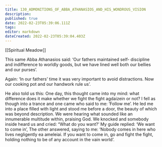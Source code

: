 ```yaml
---
title: 130_ADMONITIONS_OF_ABBA_ATHANASIOS_AND_HIS_WONDROUS_VISION
description: 
published: true
date: 2022-02-23T05:39:06.111Z
tags: 
editor: markdown
dateCreated: 2022-02-23T05:39:04.403Z
---
```


[[Spiritual Meadow]]
 
This same Abba Athanasios said: ‘Our fathers maintained self- discipline and indifference to worldly goods, but we have lined well both our bellies and our purses’.  
 
Again: ‘In our fathers’ time it was very important to avoid distractions. Now our cooking pot and our handwork rule us’.  
 
He also told us this: One day, this thought came into my mind: what difference does it make whether we fight the fight agdaizein or not? I fell as though into a trance and one came who said to me: ‘Follow me’. He led me into a place filled with light and stood me before a door, the beauty of which was beyond description. We were hearing what sounded like an innumerable multitude within, praising God. We knocked and somebody inside heard us and cried: “What do you want?’ My guide replied: ‘We want to come in’, The other answered, saying to me: ‘Nobody comes in here who lives negligently ea ameleiai. If you want to come in, go and fight the fight, holding nothing to be of any account in the vain world’.

